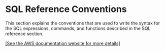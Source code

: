 # SQL Reference Conventions<a name="c_SQL_reference_conventions"></a>

This section explains the conventions that are used to write the syntax for the SQL expressions, commands, and functions described in the SQL reference section\. 

[\[See the AWS documentation website for more details\]](http://docs.aws.amazon.com/redshift/latest/dg/c_SQL_reference_conventions.html)